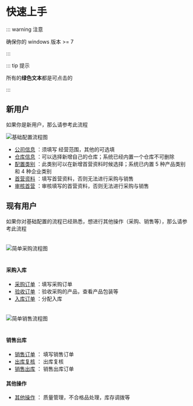 # 快速上手

::: warning  注意 

确保你的 windows 版本 >= 7 

:::

::: tip 提示

所有的**绿色文本**都是可点击的

:::

## 新用户

如果你是新用户，那么请参考此流程

  <img src="\baseConfig.png" alt="基础配置流程图" style="text-align:center;" />

* [公司信息](base-config.html#公司信息) ：须填写 经营范围，其他的可选填
* [仓库信息](base-config.html#仓库信息) ：可以选择新增自己的仓库；系统已经内置一个仓库不可删除
* [配置类别](base-config.html#类别设置) ：此类别可以在新增首营资料时候选择；系统已内置 5 种产品类别和 4 种企业类别
* [首营资料](base-business.html#首营产品) ：填写首营资料，否则无法进行采购与销售
* [审核首营](document-review.html) ：审核填写的首营资料，否则无法进行采购与销售

## 现有用户

如果你对基础配置的流程已经熟悉，想进行其他操作（采购、销售等），那么请参考此流程

<img src="\purchaseSimple.png" alt="简单采购流程图" style="text-align:center; margin:20px auto;" />

#### 采购入库

* [采购订单](purchase.html#采购下单) ：填写采购订单
* [验收订单](inventory.html#质量验收) ：验收采购的产品，查看产品包装等
* [入库订单](inventory.html#待分配管理) ：分配入库

<img src="\saleSimple.png" alt="简单销售流程图" style="text-align:center; margin:20px auto;" />

#### 销售出库

* [销售订单](README.md) ： 填写销售订单
* [出库复核](README.md) ： 出库复核
* [销售出库](README.md) ： 销售出库订单

#### 其他操作

* [其他操作](README.md) ： 质量管理，不合格品处理，库存调拨等

